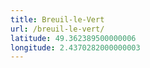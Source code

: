 ```yaml
---
title: Breuil-le-Vert
url: /breuil-le-vert/
latitude: 49.362389500000006
longitude: 2.4370282000000003
---
```

